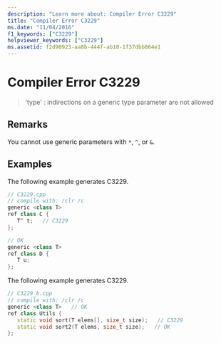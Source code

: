 ```yaml
---
description: "Learn more about: Compiler Error C3229"
title: "Compiler Error C3229"
ms.date: "11/04/2016"
f1_keywords: ["C3229"]
helpviewer_keywords: ["C3229"]
ms.assetid: f2d90923-aa8b-444f-ab10-1f37dbb864e1
---
```

# Compiler Error C3229

> 'type' : indirections on a generic type parameter are not allowed

## Remarks

You cannot use generic parameters with `*`, `^`, or `&`.

## Examples

The following example generates C3229.

```cpp
// C3229.cpp
// compile with: /clr /c
generic <class T>
ref class C {
   T^ t;   // C3229
};

// OK
generic <class T>
ref class D {
   T u;
};
```

The following example generates C3229.

```cpp
// C3229_b.cpp
// compile with: /clr /c
generic <class T>   // OK
ref class Utils {
   static void sort(T elems[], size_t size);   // C3229
   static void sort2(T elems, size_t size);   // OK
};
```
